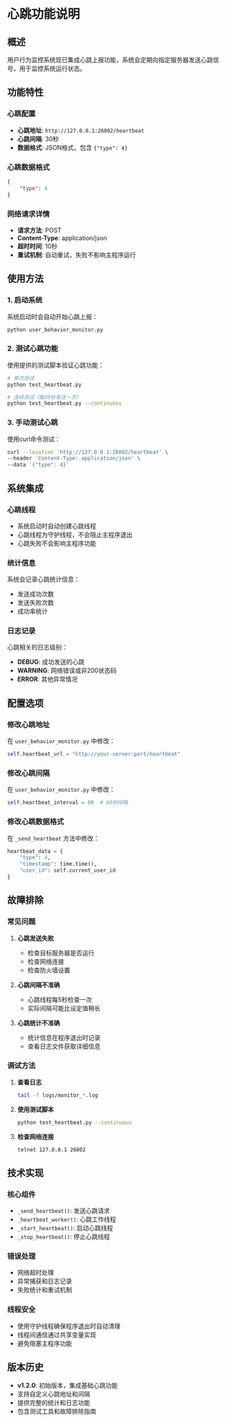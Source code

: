 # 心跳功能说明

## 概述

用户行为监控系统现已集成心跳上报功能，系统会定期向指定服务器发送心跳信号，用于监控系统运行状态。

## 功能特性

### 心跳配置
- **心跳地址**: `http://127.0.0.1:26002/heartbeat`
- **心跳间隔**: 30秒
- **数据格式**: JSON格式，包含 `{"type": 4}`

### 心跳数据格式
```json
{
    "type": 4
}
```

### 网络请求详情
- **请求方法**: POST
- **Content-Type**: application/json
- **超时时间**: 10秒
- **重试机制**: 自动重试，失败不影响主程序运行

## 使用方法

### 1. 启动系统
系统启动时会自动开始心跳上报：
```bash
python user_behavior_monitor.py
```

### 2. 测试心跳功能
使用提供的测试脚本验证心跳功能：
```bash
# 单次测试
python test_heartbeat.py

# 连续测试（每30秒发送一次）
python test_heartbeat.py --continuous
```

### 3. 手动测试心跳
使用curl命令测试：
```bash
curl --location 'http://127.0.0.1:26002/heartbeat' \
--header 'Content-Type: application/json' \
--data '{"type": 4}'
```

## 系统集成

### 心跳线程
- 系统启动时自动创建心跳线程
- 心跳线程为守护线程，不会阻止主程序退出
- 心跳失败不会影响主程序功能

### 统计信息
系统会记录心跳统计信息：
- 发送成功次数
- 发送失败次数
- 成功率统计

### 日志记录
心跳相关的日志级别：
- **DEBUG**: 成功发送的心跳
- **WARNING**: 网络错误或非200状态码
- **ERROR**: 其他异常情况

## 配置选项

### 修改心跳地址
在 `user_behavior_monitor.py` 中修改：
```python
self.heartbeat_url = "http://your-server:port/heartbeat"
```

### 修改心跳间隔
在 `user_behavior_monitor.py` 中修改：
```python
self.heartbeat_interval = 60  # 60秒间隔
```

### 修改心跳数据格式
在 `_send_heartbeat` 方法中修改：
```python
heartbeat_data = {
    "type": 4,
    "timestamp": time.time(),
    "user_id": self.current_user_id
}
```

## 故障排除

### 常见问题

1. **心跳发送失败**
   - 检查目标服务器是否运行
   - 检查网络连接
   - 检查防火墙设置

2. **心跳间隔不准确**
   - 心跳线程每5秒检查一次
   - 实际间隔可能比设定值稍长

3. **心跳统计不准确**
   - 统计信息在程序退出时记录
   - 查看日志文件获取详细信息

### 调试方法

1. **查看日志**
   ```bash
   tail -f logs/monitor_*.log
   ```

2. **使用测试脚本**
   ```bash
   python test_heartbeat.py --continuous
   ```

3. **检查网络连接**
   ```bash
   telnet 127.0.0.1 26002
   ```

## 技术实现

### 核心组件
- `_send_heartbeat()`: 发送心跳请求
- `_heartbeat_worker()`: 心跳工作线程
- `_start_heartbeat()`: 启动心跳线程
- `_stop_heartbeat()`: 停止心跳线程

### 错误处理
- 网络超时处理
- 异常捕获和日志记录
- 失败统计和重试机制

### 线程安全
- 使用守护线程确保程序退出时自动清理
- 线程间通信通过共享变量实现
- 避免阻塞主程序功能

## 版本历史

- **v1.2.0**: 初始版本，集成基础心跳功能
- 支持自定义心跳地址和间隔
- 提供完整的统计和日志功能
- 包含测试工具和故障排除指南 